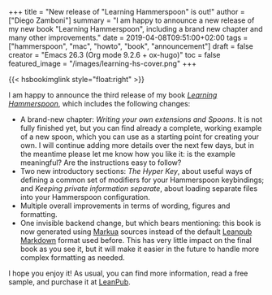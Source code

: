 +++
title = "New release of \"Learning Hammerspoon\" is out!"
author = ["Diego Zamboni"]
summary = "I am happy to announce a new release of my new book \"Learning Hammerspoon\", including a brand new chapter and many other improvements."
date = 2019-04-08T09:51:00+02:00
tags = ["hammerspoon", "mac", "howto", "book", "announcement"]
draft = false
creator = "Emacs 26.3 (Org mode 9.2.6 + ox-hugo)"
toc = false
featured_image = "/images/learning-hs-cover.png"
+++

{{< hsbookimglink style="float:right" >}}

I am happy to announce the third release of my book _[Learning Hammerspoon](https://leanpub.com/learning-hammerspoon)_, which includes the following changes:

-   A brand-new chapter: _Writing your own extensions and Spoons_. It is not fully finished yet, but you can find already a complete, working example of a new spoon, which you can use as a starting point for creating your own. I will continue adding more details over the next few days, but in the meantime please let me know how you like it: is the example meaningful? Are  the instructions easy to follow?
-   Two new introductory sections: _The Hyper Key_, about useful ways of defining  a common set of modifiers for your Hammerspoon keybindings; and _Keeping private information separate_, about loading separate files into your Hammerspoon configuration.
-   Multiple overall improvements in terms of wording,  figures and formatting.
-   One invisible backend change, but which bears mentioning: this book is now generated using [Markua](https://leanpub.com/markua/read) sources instead of the default [Leanpub Markdown](https://leanpub.com/help/manual) format used before. This has very little impact  on the final book as you see it, but it will make it easier in the future to handle more complex formatting as needed.

I hope you enjoy it! As usual, you can find more information, read a free sample, and purchase it at [LeanPub](https://leanpub.com/learning-hammerspoon/).
